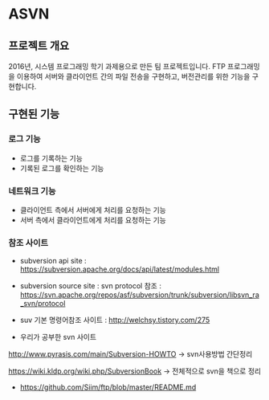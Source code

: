 # ASVN

## 프로젝트 개요
2016년, 시스템 프로그래밍 학기 과제용으로 만든 팀 프로젝트입니다.
FTP 프로그래밍을 이용하여 서버와 클라이언트 간의 파일 전송을 구현하고, 버전관리를 위한 기능을 구현합니다.

## 구현된 기능

### 로그 기능
* 로그를 기록하는 기능
* 기록된 로그를 확인하는 기능

### 네트워크 기능
* 클라이언트 측에서 서버에게 처리를 요청하는 기능
* 서버 측에서 클라이언트에게 처리를 요청하는 기능

### 참조 사이트
* subversion api site : 
https://subversion.apache.org/docs/api/latest/modules.html

* subversion source site :
svn protocol 참조 : https://svn.apache.org/repos/asf/subversion/trunk/subversion/libsvn_ra_svn/protocol

* suv 기본 명령어참조 사이트 : http://welchsy.tistory.com/275

* 우리가 공부한 svn 사이트

http://www.pyrasis.com/main/Subversion-HOWTO -> svn사용방법 간단정리

https://wiki.kldp.org/wiki.php/SubversionBook -> 전체적으로 svn을 책으로 정리

* https://github.com/Siim/ftp/blob/master/README.md
